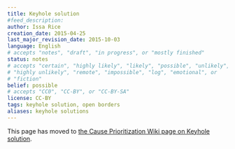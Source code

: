 ```yaml
---
title: Keyhole solution
#feed_description: 
author: Issa Rice
creation_date: 2015-04-25
last_major_revision_date: 2015-10-03
language: English
# accepts "notes", "draft", "in progress", or "mostly finished"
status: notes
# accepts "certain", "highly likely", "likely", "possible", "unlikely",
# "highly unlikely", "remote", "impossible", "log", "emotional", or
# "fiction"
belief: possible
# accepts "CC0", "CC-BY", or "CC-BY-SA"
license: CC-BY
tags: keyhole solution, open borders
aliases: keyhole solutions
---
```


This page has moved to [the Cause Prioritization Wiki page on Keyhole solution](http://causeprioritization.org/Keyhole%20solution).
